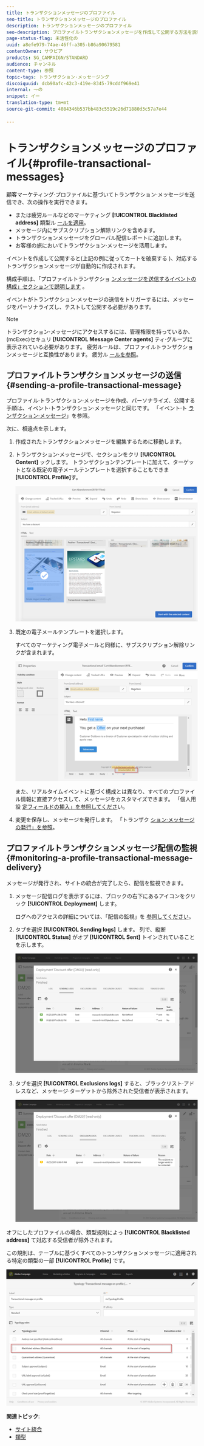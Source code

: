```yaml
---
title: トランザクションメッセージのプロファイル
seo-title: トランザクションメッセージのプロファイル
description: トランザクションメッセージのプロファイル
seo-description: プロファイルトランザクションメッセージを作成して公開する方法を説明します。
page-status-flag: 未活性化の
uuid: a8efe979-74ae-46ff-a305-b86a90679581
contentOwner: サウビア
products: SG_CAMPAIGN/STANDARD
audience: チャンネル
content-type: 参照
topic-tags: トランザクション·メッセージング
discoiquuid: dcb90afc-42c3-419e-8345-79cddf969e41
internal: 〜の
snippet: イー
translation-type: tm+mt
source-git-commit: 4084346b537bb483c5519c26d71880d3c57a7e44

---
```



# トランザクションメッセージのプロファイル{#profile-transactional-messages}

顧客マーケティング·プロファイルに基づいてトランザクション·メッセージを送信でき、次の操作を実行できます。

* または疲労ルールなどのマーケティング **[!UICONTROL Blacklisted address]** 類型ル [ールを適用](../../administration/using/fatigue-rules.md)。
* メッセージ内にサブスクリプション解除リンクを含めます。
* トランザクションメッセージをグローバル配信レポートに追加します。
* お客様の旅においてトランザクション·メッセージを活用します。

イベントを作成して公開すると(上記の例に従ってカートを破棄する [](../../channels/using/about-transactional-messaging.md#transactional-messaging-operating-principle) )、対応するトランザクションメッセージが自動的に作成されます。

構成手順は、「プロファイルトランザクショ [ンメッセージを送信するイベントの構成」セクションで説明します](../../administration/using/configuring-transactional-messaging.md#use-case--configuring-an-event-to-send-a-transactional-message) 。

イベントがトランザクション·メッセージの送信をトリガーするには、メッセージをパーソナライズし、テストして公開する必要があります。

>[!NOTE]
>
>トランザクション·メッセージにアクセスするには、管理権限を持っているか、(mcExec)セキュリ **[!UICONTROL Message Center agents]** ティ·グループに表示されている必要があります。 疲労ルールは、プロファイルトランザクションメッセージと互換性があります。 疲労ル [ールを参照](../../administration/using/fatigue-rules.md)。

## プロファイルトランザクションメッセージの送信 {#sending-a-profile-transactional-message}

プロファイル·トランザクション·メッセージを作成、パーソナライズ、公開する手順は、イベント·トランザクション·メッセージと同じです。 「イベント·ト [ランザクション·メッセージ](../../channels/using/event-transactional-messages.md)」を参照。

次に、相違点を示します。

1. 作成されたトランザクションメッセージを編集するために移動します。
1. トランザクション·メッセージで、セクションをクリ **[!UICONTROL Content]** ックします。 トランザクションテンプレートに加えて、ターゲットとなる既定の電子メールテンプレートを選択することもできま **[!UICONTROL Profile]**&#x200B;す。

   ![](assets/message-center_marketing_templates.png)

1. 既定の電子メールテンプレートを選択します。

   すべてのマーケティング電子メールと同様に、サブスクリプション解除リンクが含まれます。

   ![](assets/message-center_marketing_perso_unsubscription.png)

   また、リアルタイムイベントに基づく構成とは異なり、すべてのプロファイル情報に直接アクセスして、メッセージをカスタマイズできます。 「個人用設 [定フィールドの挿入」を参照してくださ](../../designing/using/personalization.md#inserting-a-personalization-field)い。

1. 変更を保存し、メッセージを発行します。 「トランザク [ション·メッセージの発行」を参照](../../channels/using/event-transactional-messages.md#publishing-a-transactional-message)。

## プロファイルトランザクションメッセージ配信の監視 {#monitoring-a-profile-transactional-message-delivery}

メッセージが発行され、サイトの統合が完了したら、配信を監視できます。

1. メッセージ配信ログを表示するには、ブロックの右下にあるアイコンをクリック **[!UICONTROL Deployment]** します。

   ログへのアクセスの詳細については、「配信の監視」を [参照してください](../../sending/using/monitoring-a-delivery.md)。

1. タブを選択 **[!UICONTROL Sending logs]** します。 列で、縦断 **[!UICONTROL Status]** がオプ **[!UICONTROL Sent]** トインされていることを示します。

   ![](assets/message-center_marketing_sending_logs.png)

1. タブを選択 **[!UICONTROL Exclusions logs]** すると、ブラックリスト·アドレスなど、メッセージ·ターゲットから除外された受信者が表示されます。

   ![](assets/message-center_marketing_exclusion_logs.png)

オフにしたプロファイルの場合、類型規則によっ **[!UICONTROL Blacklisted address]** て対応する受信者が除外されます。

この規則は、テーブルに基づくすべてのトランザクションメッセージに適用される特定の類型の一部 **[!UICONTROL Profile]** です。

![](assets/message-center_marketing_typology.png)

**関連トピック**:

* [サイト統合](../../administration/using/configuring-transactional-messaging.md#integrating-the-triggering-of-the-event-in-a-website)
* [類型](../../administration/using/about-typology-rules.md)


